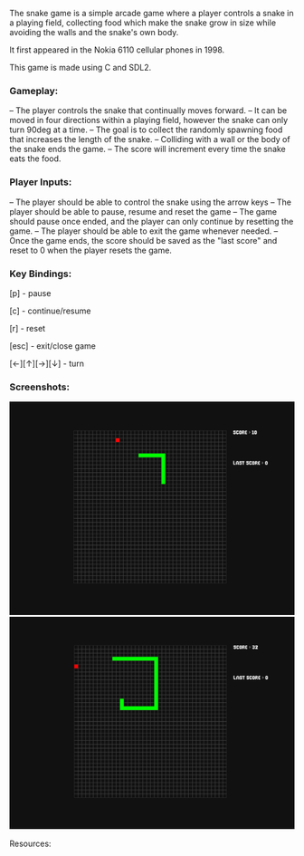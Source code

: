 The snake game is a simple arcade game where a player controls a snake in a playing field, collecting food which make the snake grow in size while avoiding the walls and the snake's own body.

It first appeared in the Nokia 6110 cellular phones in 1998.

This game is made using C and SDL2.  

### Gameplay:
– The player controls the snake that continually moves forward.
– It can be moved in four directions within a playing field, however the snake can only turn 90deg at a time. 
– The goal is to collect the randomly spawning food that increases the length of the snake.
– Colliding with a wall or the body of the snake ends the game. 
– The score will increment every time the snake eats the food.

### Player Inputs:
– The player should be able to control the snake using the arrow keys
– The player should be able to pause, resume and reset the game
– The game should pause once ended, and the player can only continue by resetting the game. 
– The player should be able to exit the game whenever needed.
– Once the game ends, the score should be saved as the "last score" and reset to 0 when the player resets the game.   
    
### Key Bindings:
 
[p]          - pause

[c]          - continue/resume

[r]          - reset

[esc]        - exit/close game

[←][↑][→][↓] - turn
    
### Screenshots:
![Screenshot](docs/screenshots/sc1_v1.png?raw=true "v1")
![Screenshot](docs/screenshots/sc2_v1.png?raw=true "v1")



Resources:
